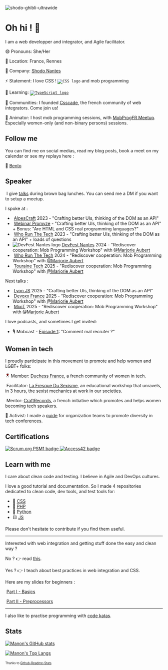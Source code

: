 ![shodo-ghibli-ultrawide](https://github.com/manoncarbonnel/manoncarbonnel/assets/6471771/d5d28181-91fe-45e5-9ce5-0222259eaf6a)

# Oh hi ! 👋

I am a web developper and integrator, and Agile facilitator.

😄 Pronouns: She/Her

🥐 Location: France, Rennes

🏢 Company: [Shodo Nantes](https://shodo.io/)

⚡ Statement: I love CSS ! <code><img height="17px" src="https://i0.wp.com/byfeel.info/wp-content/uploads/2015/02/css-html2-e1517475681211.png" alt="CSS logo"/></code> and mob programming

🌱 Learning: <a href="https://www.typescriptlang.org/"><code><img width="18px" src="https://upload.wikimedia.org/wikipedia/commons/thumb/4/4c/Typescript_logo_2020.svg/2048px-Typescript_logo_2020.svg.png" alt="TypeScript logo"/></code></a>

🌊 Communities: I founded [Csscade](https://github.com/Csscade), the french community of web integrators. Come join us!

👥 Animator: I host mob programming sessions, with [MobProgFR Meetup](https://linktr.ee/mobprogfr). Especially women-only (and non-binary persons) sessions.

## Follow me

You can find me on social medias, read my blog posts, book a meet on my calendar or see my replays here :

🍱 [Bento](https://bento.me/manoncarbonnel)

## Speaker

<img width="14px" src="https://d1fdloi71mui9q.cloudfront.net/9L67stmTvm9DSEGUPh3I_sessionize.png" alt=""/> I give [talks](https://sessionize.com/manon-carbonnel/) during brown bag lunches. You can send me a DM if you want to setup a meetup.

I spoke at :

* <img width="14px" src="https://d1fdloi71mui9q.cloudfront.net/V3odxu6iRcCdZoNqUvT1_alpescraft.png" alt=""/> [AlpesCraft](https://youtu.be/rzPwyMVVAQI) 2023 - "Crafting better UIs, thinking of the DOM as an API"
* <img width="14px" src="https://d1fdloi71mui9q.cloudfront.net/RVSqur9xQ4SPVRR2jua0_promyze.png" alt=""/> [Webinar Promyze](https://youtu.be/_0-ZyuY0xdA) - "Crafting better UIs, thinking of the DOM as an API" + Bonus: "Are HTML and CSS real programming languages?"
* <img width="14px" src="https://whorunthetech.com/wp-content/uploads/2023/05/who-run-the-tech-logo-V2-1.png" alt=""/> [Who Run The Tech](https://youtu.be/ufdjnMGGYbk?si=5thhWGxtMhUSCrAM) 2023 - "Crafting better UIs, thinking of the DOM as an API" + loads of questions
* <img width="14px" src="https://devfest2024.gdgnantes.com/images/logo-long.svg" alt="DevFest Nantes logo"/> [DevFest Nantes](https://devfest2024.gdgnantes.com/sessions/redecouvrir_la_cooperation___atelier_de_mob_programming/) 2024 - "Rediscover cooperation: Mob Programming Workshop" with [@Marjorie Aubert](https://github.com/Tagada26)
* <img width="14px" src="http://whorunthetech.com/wp-content/uploads/2023/05/who-run-the-tech-icone-V1.png" alt=""/> [Who Run The Tech](https://whorunthetech.com/) 2024 - "Rediscover cooperation: Mob Programming Workshop" with [@Marjorie Aubert](https://github.com/Tagada26)
* <img width="14px" src="https://touraine.tech/_nuxt/img/logo.97c6093.svg" alt=""/> [Touraine Tech](https://touraine.tech/) 2025 - "Rediscover cooperation: Mob Programming Workshop" with [@Marjorie Aubert](https://github.com/Tagada26)

Next talks :

* <img width="14px" src="https://www.lyonjs.org/android-chrome-512x512.png" alt=""/> [Lyon JS](https://www.lyonjs.org/) 2025 - "Crafting better UIs, thinking of the DOM as an API"
* <img width="14px" src="https://www.devoxx.fr/wp-content/uploads/2023/10/devoxxfrance.svg" alt=""/> [Devoxx France](https://www.devoxx.fr/) 2025 - "Rediscover cooperation: Mob Programming Workshop" with [@Marjorie Aubert](https://github.com/Tagada26)
* <img width="14px" src="https://mixitconf.org/images/png/fbpreview.png" alt=""/> [MixiT](https://mixitconf.org/) 2025 - "Rediscover cooperation: Mob Programming Workshop" with [@Marjorie Aubert](https://github.com/Tagada26)

I love podcasts, and sometimes I get invited:
* 🎙️ Mobcast - [Episode 1](https://open.spotify.com/episode/5fkTzolcV8q0uPQ15tf9E0?si=9be9e3c2db5b44ec): "Comment mal recruter ?"

## Women in tech

I proudly participate in this movement to promote and help women and LGBT+ folks:

<img width="14px" src="https://github.com/DuchessFrance/duchessfr/blob/master/communication/Logo%20Worldwide/duchess_200x200pt_nobg.png?raw=true" alt=""/> Member: [Duchess France](http://www.duchess-france.fr/), a french community of women in tech.

<img width="14px" src="https://media.licdn.com/dms/image/C4E0BAQF90_Jhto4x8g/company-logo_200_200/0/1663758297626?e=2147483647&v=beta&t=dP8fs6t31RyzFTzJSWhhEdr3Ec4mAE5HhHjJ2wDY3w0" alt=""/> Facilitator: [La Fresque Du Sexisme](https://fresque-du-sexisme.org/), an educational workshop that unravels, in 3 hours, the sexist mechanics at work in our societies.

<img width="14px" src="https://www.notion.so/image/https%3A%2F%2Fs3-us-west-2.amazonaws.com%2Fsecure.notion-static.com%2F27107bb5-5f64-423a-ad04-cd06e63a99d7%2Flogo.svg?table=block&id=778d46f8-46df-4486-b951-e03c9e0897cf&cache=v2" alt=""/> Mentor: [CraftRecords](https://craftsrecords.org/), a french initiative which promotes and helps women becoming tech speakers.

📖 Activist: I made a [guide](https://medium.com/@manon.carbonnel/favoriser-la-mixit%C3%A9-dans-les-conf%C3%A9rences-tech-un-guide-introduction-478ade9e96b3) for organization teams to promote diversity in tech conferences.

## Certifications

<a href="https://www.scrum.org/user/706587">
  <img width="50px" alt="Scrum.org PSM1 badge" src="https://static.scrum.org/web/badges/badge-psmi.svg"/>
</a>

<a href="https://certificate.bcdiploma.com/check/23ABCCCDE68ED3A512A42FD13C91F12825787809E985B26D0AC8BD00EE644A19amZ6QXMwbXFxUDRQV2gwNEFVMDhsYjMrSmVrS1VlVmlyUUpOZVhJMU0xQ0NnYXFU">
  <img width="50px" alt="Access42 badge" src="https://media.licdn.com/dms/image/v2/C560BAQHqUiQJG_7UfA/company-logo_200_200/company-logo_200_200/0/1631311811891?e=2147483647&v=beta&t=ezx65WXBq7yS2l0Vzvv5YJDYCnud3EAAOjTr1k6mDfU"/>
</a>

## Learn with me

I care about clean code and testing. I believe in Agile and DevOps cultures.

I love a good tutorial and documentation. So I made 4 repositories dedicated to clean code, dev tools, and test tools for:

* 🎨 [CSS](https://github.com/manoncarbonnel/css-best-practices)
* 🐘 [PHP](https://github.com/manoncarbonnel/php-tools-tutorials)
* 🐍 [Python](https://github.com/manoncarbonnel/python-tools-tutorials)
* 🟨 [JS](https://github.com/manoncarbonnel/js-tools-tutorials)

Please don't hesitate to contribute if you find them useful.

***

Interested with web integration and getting stuff done the easy and clean way ?

No ? 👉 read [this](https://medium.com/@manon.carbonnel/why-dont-developers-like-css-947a1b2ecaaf).

Yes ? 👉 I teach about best practices in web integration and CSS.

Here are my slides for beginners :

<code><img width="18px" src="https://upload.wikimedia.org/wikipedia/commons/thumb/d/d5/CSS3_logo_and_wordmark.svg/1452px-CSS3_logo_and_wordmark.svg.png" alt=""/></code> [Part I - Basics](https://manoncarbonnel.github.io/css-best-practices/training/en/slides.html#1)

<code><img width="18px" src="https://upload.wikimedia.org/wikipedia/commons/thumb/9/96/Sass_Logo_Color.svg/2560px-Sass_Logo_Color.svg.png" alt=""/></code> [Part II - Preprocessors](https://manoncarbonnel.github.io/css-best-practices/training/en/preprocessors/slides.html#1)

***

I also like to practise programming with [code katas](https://github.com/manoncarbonnel?tab=repositories&q=kata).

## Stats

[![Manon's GitHub stats](https://github-readme-stats.vercel.app/api?username=manoncarbonnel&show_icons=true&theme=dark)](https://github.com/anuraghazra/github-readme-stats)

[![Manon's Top Langs](https://github-readme-stats.vercel.app/api/top-langs/?username=manoncarbonnel&layout=compact&theme=dark)](https://github.com/anuraghazra/github-readme-stats)

<sub><sup>Thanks to [Github-Readme-Stats](https://github.com/anuraghazra/github-readme-stats)</sup></sub>

<!--
**manoncarbonnel/manoncarbonnel** is a ✨ _special_ ✨ repository because its `README.md` (this file) appears on your GitHub profile.

Here are some ideas to get you started:

- 🔭 I’m currently working on ...
- 🌱 I’m currently learning ...
- 👯 I’m looking to collaborate on ...
- 🤔 I’m looking for help with ...
- 💬 Ask me about ...
- 📫 How to reach me: ...
- 😄 Pronouns: ...
- ⚡ Fun fact: ...
-->
